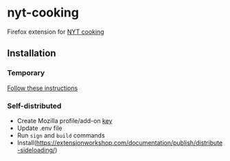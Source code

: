 # nyt-cooking

Firefox extension for [NYT cooking](https://cooking.nytimes.com/)

## Installation

### Temporary

[Follow these instructions](https://developer.mozilla.org/en-US/docs/Mozilla/Add-ons/WebExtensions/Your_first_WebExtension#Installing)

### Self-distributed

- Create Mozilla profile/add-on [key](https://addons.mozilla.org/developers/addon/api/key/)
- Update .env file
- Run `sign` and `build` commands
- Install(https://extensionworkshop.com/documentation/publish/distribute-sideloading/)
